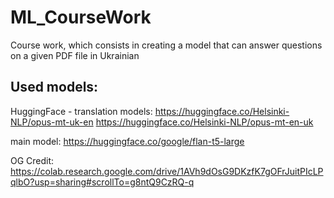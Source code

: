 # ML_CourseWork
Course work, which consists in creating a model that can answer questions on a given PDF file in Ukrainian

## Used models:
HuggingFace - translation models:
https://huggingface.co/Helsinki-NLP/opus-mt-uk-en
https://huggingface.co/Helsinki-NLP/opus-mt-en-uk

main model: https://huggingface.co/google/flan-t5-large

OG Credit: https://colab.research.google.com/drive/1AVh9dOsG9DKzfK7gOFrJuitPIcLPqlbO?usp=sharing#scrollTo=g8ntQ9CzRQ-q

